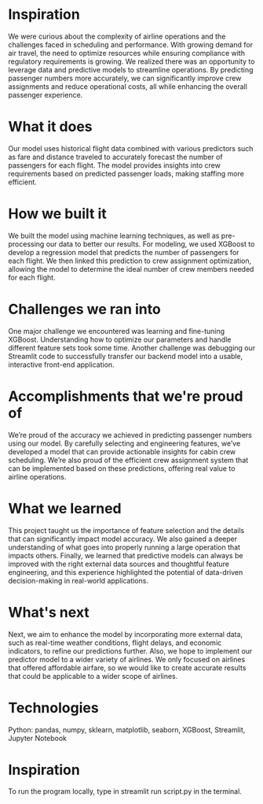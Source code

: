 # Inspiration
We were curious about the complexity of airline operations and the challenges faced in scheduling and performance. With growing demand for air travel, the need to optimize resources while ensuring compliance with regulatory requirements is growing. We realized there was an opportunity to leverage data and predictive models to streamline operations. By predicting passenger numbers more accurately, we can significantly improve crew assignments and reduce operational costs, all while enhancing the overall passenger experience.

# What it does
Our model uses historical flight data combined with various predictors such as fare and distance traveled to accurately forecast the number of passengers for each flight. The model provides insights into crew requirements based on predicted passenger loads, making staffing more efficient.

# How we built it
We built the model using machine learning techniques, as well as pre-processing our data to better our results. For modeling, we used XGBoost to develop a regression model that predicts the number of passengers for each flight. We then linked this prediction to crew assignment optimization, allowing the model to determine the ideal number of crew members needed for each flight.

# Challenges we ran into
One major challenge we encountered was learning and fine-tuning XGBoost. Understanding how to optimize our parameters and handle different feature sets took some time. Another challenge was debugging our Streamlit code to successfully transfer our backend model into a usable, interactive front-end application.

# Accomplishments that we're proud of
We’re proud of the accuracy we achieved in predicting passenger numbers using our model. By carefully selecting and engineering features, we’ve developed a model that can provide actionable insights for cabin crew scheduling. We’re also proud of the efficient crew assignment system that can be implemented based on these predictions, offering real value to airline operations.

# What we learned
This project taught us the importance of feature selection and the details that can significantly impact model accuracy. We also gained a deeper understanding of what goes into properly running a large operation that impacts others. Finally, we learned that predictive models can always be improved with the right external data sources and thoughtful feature engineering, and this experience highlighted the potential of data-driven decision-making in real-world applications.

# What's next
Next, we aim to enhance the model by incorporating more external data, such as real-time weather conditions, flight delays, and economic indicators, to refine our predictions further. Also, we hope to implement our predictor model to a wider variety of airlines. We only focused on airlines that offered affordable airfare, so we would like to create accurate results that could be applicable to a wider scope of airlines.

# Technologies
Python: pandas, numpy, sklearn, matplotlib, seaborn, XGBoost, Streamlit, Jupyter Notebook

# Inspiration
To run the program locally, type in streamlit run script.py in the terminal.
